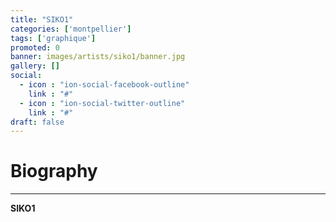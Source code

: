 ```yaml
---
title: "SIKO1"
categories: ['montpellier']
tags: ['graphique']
promoted: 0
banner: images/artists/siko1/banner.jpg
gallery: []
social:
  - icon : "ion-social-facebook-outline"
    link : "#"
  - icon : "ion-social-twitter-outline"
    link : "#"
draft: false
---
```


# Biography
---

**SIKO1**